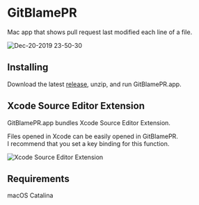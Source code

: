 # GitBlamePR
Mac app that shows pull request last modified each line of a file.

![Dec-20-2019 23-50-30](https://user-images.githubusercontent.com/1035994/71262771-d46fb500-2383-11ea-9646-f0b991248c44.gif)

## Installing
Download the latest [release](https://github.com/maoyama/GitBlamePR/releases), unzip, and run GitBlamePR.app.

## Xcode Source Editor Extension
GitBlamePR.app bundles Xcode Source Editor Extension.  

Files opened in Xcode can be easily opened in GitBlamePR.  
I recommend that you set a key binding for this function.

![Xcode Source Editor Extension](https://user-images.githubusercontent.com/1035994/77128451-860da780-6a93-11ea-8257-c1929f802302.gif)

## Requirements
macOS Catalina
